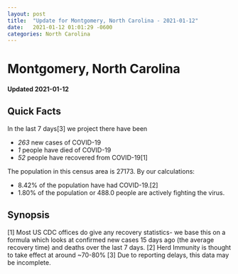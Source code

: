 ```yaml
---
layout: post
title:  "Update for Montgomery, North Carolina - 2021-01-12"
date:   2021-01-12 01:01:29 -0600
categories: North Carolina
---
```


# Montgomery, North Carolina
#### Updated 2021-01-12

## Quick Facts

In the last 7 days[3] we project there have been
- *263* new cases of COVID-19
- *1* people have died of COVID-19
- *52* people have recovered from COVID-19[1]

The population in this census area is 27173. By our calculations:
- 8.42% of the population have had COVID-19.[2]
- 1.80% of the population or 488.0 people are actively fighting the virus.

## Synopsis




[1] Most US CDC offices do give any recovery statistics- we base this on a formula which looks at confirmed new cases
15 days ago (the average recovery time) and deaths over the last 7 days.
[2] Herd Immunity is thought to take effect at around ~70-80%
[3] Due to reporting delays, this data may be incomplete. 
    